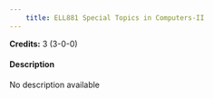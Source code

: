```yaml
---
    title: ELL881 Special Topics in Computers-II
---
```

**Credits:** 3 (3-0-0)



#### Description 
No description available